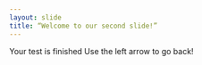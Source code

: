 ```yaml
---
layout: slide
title: “Welcome to our second slide!”
---
```

Your test is finished
Use the left arrow to go back!
